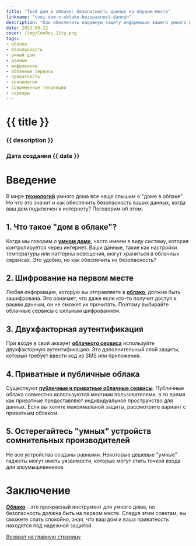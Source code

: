 ```yaml
---
title: "Твой дом в облаке: безопасность данных на первом месте"
linkname: "tvoi-dom-v-oblake-bezopasnost-dannyh"
description: "Как обеспечить надежную защиту информации вашего умного дома в облачных сервисах."
date: 2023-09-22
cover: /img/ComDev.11ty.png
tags:
- облако
- безопасность
- умный дом
- данные
- шифрование
- облачные сервисы
- приватность
- технологии
- современные тенденции
- серверы
---
```


# {{ title }}
### {{ description }}
### Дата создания {{ date }}

# Введение

В мире **[технологий](/)** умного дома все чаще слышим о "доме в облаке". Но что это значит и как обеспечить безопасность ваших данных, когда ваш дом подключен к интернету? Поговорим об этом.

## 1. Что такое "дом в облаке"?

Когда мы говорим о **[умном доме](/)**, часто имеем в виду систему, которая контролируется через интернет. Ваши данные, такие как настройки температуры или паттерны освещения, могут храниться в облачных сервисах. Это удобно, но как обеспечить их безопасность?

## 2. Шифрование на первом месте

Любая информация, которую вы отправляете в **[облако](/)**, должна быть зашифрована. Это означает, что даже если кто-то получит доступ к вашим данным, он не сможет их прочитать. Поэтому выбирайте облачные сервисы с сильным шифрованием.

## 3. Двухфакторная аутентификация

При входе в свой аккаунт **[облачного сервиса](/)** используйте двухфакторную аутентификацию. Это дополнительный слой защиты, который требует ввести код из SMS или приложения.

## 4. Приватные и публичные облака

Существуют **[публичные и приватные облачные сервисы](/)**. Публичные облака совместно используются многими пользователями, в то время как приватные предоставляют индивидуальное пространство для данных. Если вы хотите максимальной защиты, рассмотрите вариант с приватным облаком.

## 5. Остерегайтесь "умных" устройств сомнительных производителей

Не все устройства созданы равными. Некоторые дешевые "умные" гаджеты могут иметь уязвимости, которые могут стать точкой входа для злоумышленников.

# Заключение

**[Облако](/)** - это прекрасный инструмент для умного дома, но безопасность должна быть на первом месте. Следуя этим советам, вы сможете спать спокойно, зная, что ваш дом и ваша приватность находятся под надежной защитой.

[Возврат на главную страницу](/)
